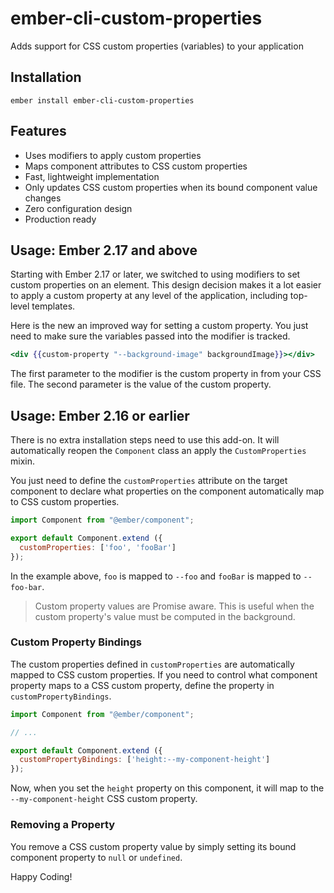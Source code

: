 ember-cli-custom-properties
==============================================================================

Adds support for CSS custom properties (variables) to your application

Installation
-------------

    ember install ember-cli-custom-properties

Features
----------

* Uses modifiers to apply custom properties
* Maps component attributes to CSS custom properties
* Fast, lightweight implementation
* Only updates CSS custom properties when its bound component value changes
* Zero configuration design
* Production ready

Usage: Ember 2.17 and above
-----------------------------

Starting with Ember 2.17 or later, we switched to using modifiers to set custom properties 
on an element. This design decision makes it a lot easier to apply a custom property at any
level of the application, including top-level templates.

Here is the new an improved way for setting a custom property. You just need to make sure 
the variables passed into the modifier is tracked.

```handlebars
<div {{custom-property "--background-image" backgroundImage}}></div>
```

The first parameter to the modifier is the custom property in from your CSS file. The second
parameter is the value of the custom property.

Usage: Ember 2.16 or earlier
-----------------------------

There is no extra installation steps need to use this add-on. It will automatically
reopen the `Component` class an apply the `CustomProperties` mixin.

You just need to define the `customProperties` attribute on the target component to 
declare what properties on the component automatically map to CSS custom properties.

```javascript
import Component from "@ember/component";

export default Component.extend ({
  customProperties: ['foo', 'fooBar']
});
```

In the example above, `foo` is mapped to `--foo` and `fooBar` is mapped to `--foo-bar`.

> Custom property values are Promise aware. This is useful when the custom property's
> value must be computed in the background.

### Custom Property Bindings

The custom properties defined in `customProperties` are automatically mapped to CSS 
custom properties. If you need to control what component property maps to a CSS custom
property, define the property in `customPropertyBindings`.

```javascript
import Component from "@ember/component";

// ...

export default Component.extend ({
  customPropertyBindings: ['height:--my-component-height']
});
```

Now, when you set the `height` property on this component, it will map to the 
`--my-component-height` CSS custom property.

### Removing a Property

You remove a CSS custom property value by simply setting its bound component
property to `null` or `undefined`.

Happy Coding!
